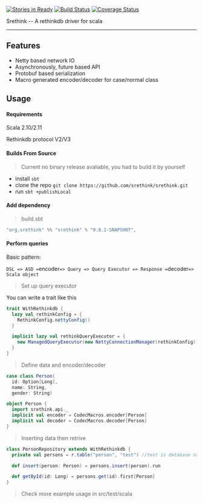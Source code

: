 [![Stories in Ready](https://badge.waffle.io/srethink/srethink.png?label=ready&title=Ready)](https://waffle.io/srethink/srethink)
[![Build Status](https://travis-ci.org/srethink/srethink.svg?branch=master)](https://travis-ci.org/srethink/srethink)
[![Coverage Status](https://img.shields.io/coveralls/srethink/srethink.svg)](https://coveralls.io/r/srethink/srethink)

Srethink -- A rethinkdb driver for scala
*****************************************

Features
--------

+  Netty based network IO
+  Asynchronously, future based API
+  Protobuf based serialization
+  Macro generated encoder/decoder for case/normal class


Usage
-----

#### Requirements ####
Scala 2.10/2.11

Rethinkdb protocol V2/V3

#### Builds From Source ####
> Current no binary release avaliable, you had to build it by yourself

 + install `sbt`
 + clone the repo `git clone https://github.com/srethink/srethink.git`
 + run `sbt +publishLocal`

#### Add dependency ####
> build.sbt

```scala
"org.srethink" %% "srethink" % "0.0.1-SNAPSHOT",
```

#### Perform queries ####

Basic pattern:

`DSL => ASD =`encoder`=> Query => Query Executor => Response =`decoder`=> Scala object`

> Set up query executor

You can write a trait like this

```scala
trait WithRethinkdb {
  lazy val rethinkConfig = {
    RethinkConfig.nettyConfig()
  }

  implicit lazy val rethinkQueryExecutor = {
    new ManagedQueryExecutor(new NettyConnectionManager(rethinkConfig))
  }
}
```

> Define data and encoder/decoder

```scala
case class Person(
  id: Option[Long],
  name: String,
  gender: String)

object Person {
  import srethink.api._
  implicit val encoder = CodecMacros.encoder[Person]
  implicit val decoder = CodecMacros.decoder[Person]
}
```

> Inserting data then retrive

```scala
class PersonRepository extends WithRethinkdb {
  private val persons = r.table("person", "test") //test is database name

  def insert(person: Person) = persons.insert(person).run

  def getById(id: Long) = persons.get(id).first[Person]
}
```
> Check more example usage in src/test/scala
